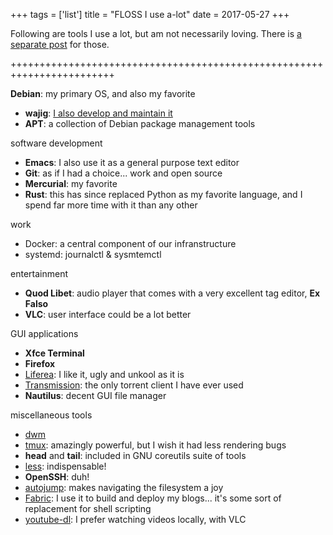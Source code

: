 +++
tags = ['list']
title = "FLOSS I use a-lot"
date = 2017-05-27
+++

Following are tools I use a lot, but am not necessarily loving. There is
[a separate post] for those.

++++++++++++++++++++++++++++++++++++++++++++++++++++++++++++++++++++++++

**Debian**: my primary OS, and also my favorite

-   **wajig**: [I also develop and maintain it]
-   **APT**: a collection of Debian package management tools

software development

-   **Emacs**: I also use it as a general purpose text editor
-   **Git**: as if I had a choice... work and open source
-   **Mercurial**: my favorite
-   **Rust**: this has since replaced Python as my favorite language,
    and I spend far more time with it than any other

work

-   Docker: a central component of our infranstructure
-   systemd: journalctl & sysmtemctl

entertainment

-   **Quod Libet**: audio player that comes with a very excellent tag
    editor, **Ex Falso**
-   **VLC**: user interface could be a lot better

GUI applications

-   **Xfce Terminal**
-   **Firefox**
-   [Liferea][]: I like it, ugly and unkool as it is
-   [Transmission][]: the only torrent client I have ever used
-   **Nautilus**: decent GUI file manager

miscellaneous tools

-   [dwm]
-   [tmux][]: amazingly powerful, but I wish it had less rendering bugs
-   **head** and **tail**: included in GNU coreutils suite of tools
-   [less][]: indispensable!
-   **OpenSSH**: duh!
-   [autojump][]: makes navigating the filesystem a joy
-   [Fabric][]: I use it to build and deploy my blogs... it's some
    sort of replacement for shell scripting
-   [youtube-dl][]: I prefer watching videos locally, with VLC

  [a separate post]: http://tshepang.net/favorite-floss
  [I also develop and maintain it]: http://tshepang.net/tags#wajig-ref
  [Liferea]: http://lzone.de/liferea
  [Transmission]: http://www.transmissionbt.com
  [dwm]: http://tshepang.net/my-current-desktop-setup
  [tmux]: http://tmux.sourceforge.net
  [less]: http://www.greenwoodsoftware.com/less
  [autojump]: https://github.com/joelthelion/autojump
  [Fabric]: http://fabfile.org
  [youtube-dl]: http://rg3.github.io/youtube-dl
